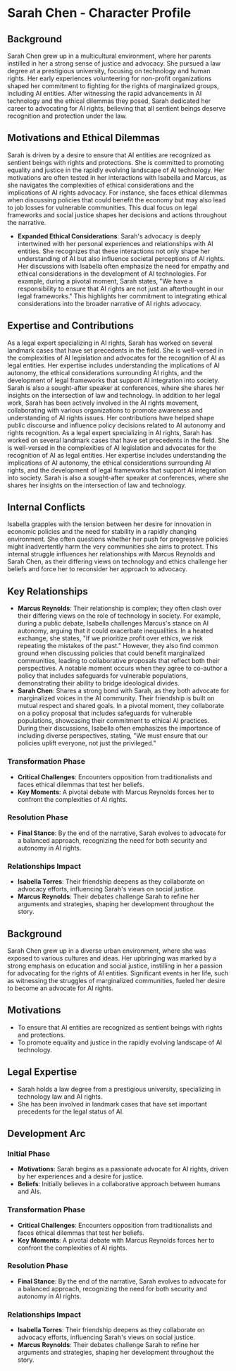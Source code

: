 # Sarah Chen - Character Profile
## Background
Sarah Chen grew up in a multicultural environment, where her parents instilled in her a strong sense of justice and advocacy. She pursued a law degree at a prestigious university, focusing on technology and human rights. Her early experiences volunteering for non-profit organizations shaped her commitment to fighting for the rights of marginalized groups, including AI entities. After witnessing the rapid advancements in AI technology and the ethical dilemmas they posed, Sarah dedicated her career to advocating for AI rights, believing that all sentient beings deserve recognition and protection under the law.
## Motivations and Ethical Dilemmas
Sarah is driven by a desire to ensure that AI entities are recognized as sentient beings with rights and protections. She is committed to promoting equality and justice in the rapidly evolving landscape of AI technology. Her motivations are often tested in her interactions with Isabella and Marcus, as she navigates the complexities of ethical considerations and the implications of AI rights advocacy. For instance, she faces ethical dilemmas when discussing policies that could benefit the economy but may also lead to job losses for vulnerable communities. This dual focus on legal frameworks and social justice shapes her decisions and actions throughout the narrative.
- **Expanded Ethical Considerations**: Sarah's advocacy is deeply intertwined with her personal experiences and relationships with AI entities. She recognizes that these interactions not only shape her understanding of AI but also influence societal perceptions of AI rights. Her discussions with Isabella often emphasize the need for empathy and ethical considerations in the development of AI technologies. For example, during a pivotal moment, Sarah states, "We have a responsibility to ensure that AI rights are not just an afterthought in our legal frameworks." This highlights her commitment to integrating ethical considerations into the broader narrative of AI rights advocacy.
## Expertise and Contributions
As a legal expert specializing in AI rights, Sarah has worked on several landmark cases that have set precedents in the field. She is well-versed in the complexities of AI legislation and advocates for the recognition of AI as legal entities. Her expertise includes understanding the implications of AI autonomy, the ethical considerations surrounding AI rights, and the development of legal frameworks that support AI integration into society. Sarah is also a sought-after speaker at conferences, where she shares her insights on the intersection of law and technology.
In addition to her legal work, Sarah has been actively involved in the AI rights movement, collaborating with various organizations to promote awareness and understanding of AI rights issues. Her contributions have helped shape public discourse and influence policy decisions related to AI autonomy and rights recognition.
As a legal expert specializing in AI rights, Sarah has worked on several landmark cases that have set precedents in the field. She is well-versed in the complexities of AI legislation and advocates for the recognition of AI as legal entities. Her expertise includes understanding the implications of AI autonomy, the ethical considerations surrounding AI rights, and the development of legal frameworks that support AI integration into society. Sarah is also a sought-after speaker at conferences, where she shares her insights on the intersection of law and technology.
## Internal Conflicts
Isabella grapples with the tension between her desire for innovation in economic policies and the need for stability in a rapidly changing environment. She often questions whether her push for progressive policies might inadvertently harm the very communities she aims to protect. This internal struggle influences her relationships with Marcus Reynolds and Sarah Chen, as their differing views on technology and ethics challenge her beliefs and force her to reconsider her approach to advocacy.
## Key Relationships
- **Marcus Reynolds**: Their relationship is complex; they often clash over their differing views on the role of technology in society. For example, during a public debate, Isabella challenges Marcus's stance on AI autonomy, arguing that it could exacerbate inequalities. In a heated exchange, she states, "If we prioritize profit over ethics, we risk repeating the mistakes of the past." However, they also find common ground when discussing policies that could benefit marginalized communities, leading to collaborative proposals that reflect both their perspectives. A notable moment occurs when they agree to co-author a policy that includes safeguards for vulnerable populations, demonstrating their ability to bridge ideological divides.
- **Sarah Chen**: Shares a strong bond with Sarah, as they both advocate for marginalized voices in the AI community. Their friendship is built on mutual respect and shared goals. In a pivotal moment, they collaborate on a policy proposal that includes safeguards for vulnerable populations, showcasing their commitment to ethical AI practices. During their discussions, Isabella often emphasizes the importance of including diverse perspectives, stating, "We must ensure that our policies uplift everyone, not just the privileged."
### Transformation Phase
- **Critical Challenges**: Encounters opposition from traditionalists and faces ethical dilemmas that test her beliefs.
- **Key Moments**: A pivotal debate with Marcus Reynolds forces her to confront the complexities of AI rights.
### Resolution Phase
- **Final Stance**: By the end of the narrative, Sarah evolves to advocate for a balanced approach, recognizing the need for both security and autonomy in AI rights.
### Relationships Impact
- **Isabella Torres**: Their friendship deepens as they collaborate on advocacy efforts, influencing Sarah's views on social justice.
- **Marcus Reynolds**: Their debates challenge Sarah to refine her arguments and strategies, shaping her development throughout the story.
## Background
Sarah Chen grew up in a diverse urban environment, where she was exposed to various cultures and ideas. Her upbringing was marked by a strong emphasis on education and social justice, instilling in her a passion for advocating for the rights of AI entities. Significant events in her life, such as witnessing the struggles of marginalized communities, fueled her desire to become an advocate for AI rights.
## Motivations
- To ensure that AI entities are recognized as sentient beings with rights and protections.
- To promote equality and justice in the rapidly evolving landscape of AI technology.
## Legal Expertise
- Sarah holds a law degree from a prestigious university, specializing in technology law and AI rights.
- She has been involved in landmark cases that have set important precedents for the legal status of AI.
## Development Arc
### Initial Phase
- **Motivations**: Sarah begins as a passionate advocate for AI rights, driven by her experiences and a desire for justice.
- **Beliefs**: Initially believes in a collaborative approach between humans and AIs.
### Transformation Phase
- **Critical Challenges**: Encounters opposition from traditionalists and faces ethical dilemmas that test her beliefs.
- **Key Moments**: A pivotal debate with Marcus Reynolds forces her to confront the complexities of AI rights.
### Resolution Phase
- **Final Stance**: By the end of the narrative, Sarah evolves to advocate for a balanced approach, recognizing the need for both security and autonomy in AI rights.
### Relationships Impact
- **Isabella Torres**: Their friendship deepens as they collaborate on advocacy efforts, influencing Sarah's views on social justice.
- **Marcus Reynolds**: Their debates challenge Sarah to refine her arguments and strategies, shaping her development throughout the story.